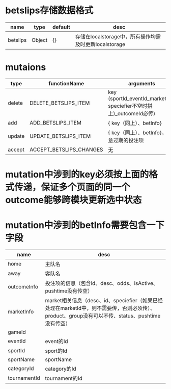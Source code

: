# betslips存储数据格式

name     | type   | default | desc
-------- | ------ | ------- | ---------------------------------------
betslips | Object | {}      | 存储在localstorage中，所有操作均需及时更新localstorage

# mutaions

type   | functionName            | arguments
------ | ----------------------- | ------------------------------------------------------------
delete | DELETE_BETSLIPS_ITEM    | key (sportId_eventId_marketId(?speciefier不空时拼上)_outcomeId必传)
add    | ADD_BETSLIPS_ITEM       | { key（同上）、betInfo}
update | UPDATE_BETSLIPS_ITEM    | { key（同上）、betInfo}， 注意过期的投注项
accept | ACCEPT_BETSLIPS_CHANGES | 无

# mutation中涉到的key必须按上面的格式传递，保证多个页面的同一个outcome能够跨模块更新选中状态

# mutation中涉到的betInfo需要包含一下字段

name         | desc
------------ | ----------------------------------------------------------------------------------------------------
home         | 主队名
away         | 客队名
outcomeInfo  | 投注项的信息（包含id、desc、odds、isActive、pushtime没有传空）
marketInfo   | market相关信息（desc、id、speciefier（如果已经处理在marketId中，则不需要传，否则必须传）、product、group没有可以不传、status、pushtime没有传空）
gameId       |
eventId      | event的Id
sportId      | sport的Id
sportName    | sportName
categoryId   | category的Id
tournamentId | tournament的Id

